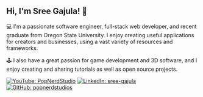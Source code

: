 <h2> Hi, I'm Sree Gajula! 👋</h2>
<p>💻 I'm a passionate software engineer, full-stack web developer, and recent graduate from Oregon State University. I enjoy creating useful applications for creators and businesses, using a vast variety of resources and frameworks. </p>
<p>🕹️ I also have a great passion for game development and 3D software, and I enjoy creating and ahsring tutorials as well as open source projects. </p>

[![YouTube: PopNerdStudio](https://img.shields.io/badge/PopNerd-white?logo=youtube&logoColor=red&labelColor=white)](https://www.youtube.com/@PopNerdStudio/)
[![LinkedIn: sree-gajula](https://img.shields.io/badge/sree--gajula-white?logo=linkedin&logoColor=blue&labelColor=white)](https://www.linkedin.com/in/sree-gajula/)
[![GitHub: popnerdstudios](https://img.shields.io/badge/Follow-white?logo=github&logoColor=black&labelColor=white)](https://github.com/popnerdstudios/)

